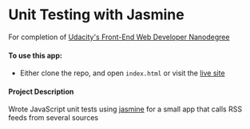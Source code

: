 # Unit Testing with Jasmine

For completion of [Udacity's Front-End Web Developer Nanodegree](https://www.udacity.com/course/front-end-web-developer-nanodegree--nd001)

#### To use this app:
- Either clone the repo, and open `index.html` or visit the [live site](https://erikaleigh.github.io/udacity-feed-reader/)


#### Project Description

Wrote JavaScript unit tests using [jasmine](https://jasmine.github.io/) for a small app that calls RSS feeds from several sources
